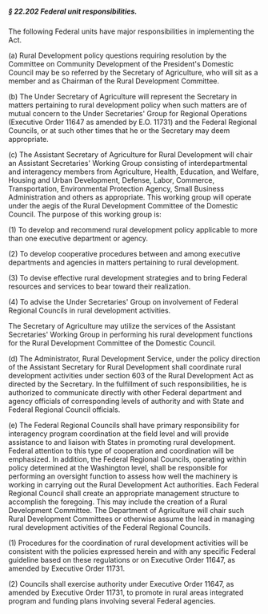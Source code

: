 ##### § 22.202 Federal unit responsibilities. #####

The following Federal units have major responsibilities in implementing the Act.

(a) Rural Development policy questions requiring resolution by the Committee on Community Development of the President's Domestic Council may be so referred by the Secretary of Agriculture, who will sit as a member and as Chairman of the Rural Development Committee.

(b) The Under Secretary of Agriculture will represent the Secretary in matters pertaining to rural development policy when such matters are of mutual concern to the Under Secretaries' Group for Regional Operations (Executive Order 11647 as amended by E.O. 11731) and the Federal Regional Councils, or at such other times that he or the Secretary may deem appropriate.

(c) The Assistant Secretary of Agriculture for Rural Development will chair an Assistant Secretaries' Working Group consisting of interdepartmental and interagency members from Agriculture, Health, Education, and Welfare, Housing and Urban Development, Defense, Labor, Commerce, Transportation, Environmental Protection Agency, Small Business Administration and others as appropriate. This working group will operate under the aegis of the Rural Development Committee of the Domestic Council. The purpose of this working group is:

(1) To develop and recommend rural development policy applicable to more than one executive department or agency.

(2) To develop cooperative procedures between and among executive departments and agencies in matters pertaining to rural development.

(3) To devise effective rural development strategies and to bring Federal resources and services to bear toward their realization.

(4) To advise the Under Secretaries' Group on involvement of Federal Regional Councils in rural development activities.

The Secretary of Agriculture may utilize the services of the Assistant Secretaries' Working Group in performing his rural development functions for the Rural Development Committee of the Domestic Council.

(d) The Administrator, Rural Development Service, under the policy direction of the Assistant Secretary for Rural Development shall coordinate rural development activities under section 603 of the Rural Development Act as directed by the Secretary. In the fulfillment of such responsibilities, he is authorized to communicate directly with other Federal department and agency officials of corresponding levels of authority and with State and Federal Regional Council officials.

(e) The Federal Regional Councils shall have primary responsibility for interagency program coordination at the field level and will provide assistance to and liaison with States in promoting rural development. Federal attention to this type of cooperation and coordination will be emphasized. In addition, the Federal Regional Councils, operating within policy determined at the Washington level, shall be responsible for performing an oversight function to assess how well the machinery is working in carrying out the Rural Development Act authorities. Each Federal Regional Council shall create an appropriate management structure to accomplish the foregoing. This may include the creation of a Rural Development Committee. The Department of Agriculture will chair such Rural Development Committees or otherwise assume the lead in managing rural development activities of the Federal Regional Councils.

(1) Procedures for the coordination of rural development activities will be consistent with the policies expressed herein and with any specific Federal guideline based on these regulations or on Executive Order 11647, as amended by Executive Order 11731.

(2) Councils shall exercise authority under Executive Order 11647, as amended by Executive Order 11731, to promote in rural areas integrated program and funding plans involving several Federal agencies.